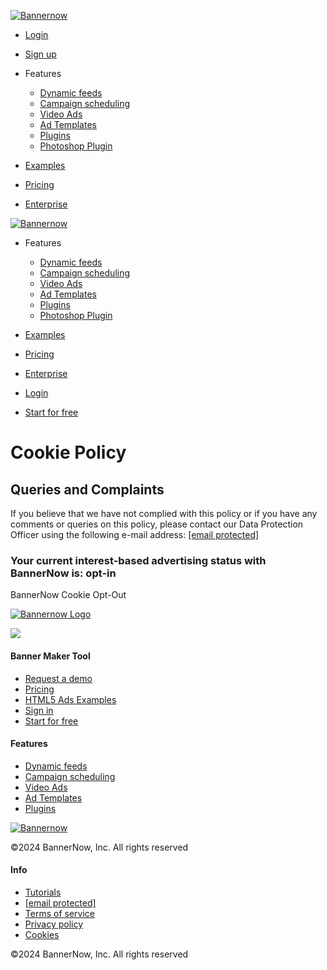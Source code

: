 [![Bannernow](https://storage.bannernow.com/static/bn-landings/assets/img/logo.svg)](https://bannernow.com/)

* [Login](https://bannernow.com/auth/login)
* [Sign up](https://bannernow.com/auth/register)

* Features
    * [Dynamic feeds](https://bannernow.com/dynamic-feed-ads)
    * [Campaign scheduling](https://bannernow.com/schedule-display-html5-ads-calendar)
    * [Video Ads](https://bannernow.com/in-display-html5-video-ads)
    * [Ad Templates](https://bannernow.com/html5-gif-mp4-ads-templates)
    * [Plugins](https://bannernow.com/plugins)
    * [Photoshop Plugin](https://bannernow.com/photoshop-plugin)
* [Examples](https://bannernow.com/html5-banner-examples)
* [Pricing](https://bannernow.com/pricing)
* [Enterprise](https://bannernow.com/request-demo)

[![Bannernow](https://storage.bannernow.com/static/bn-landings/assets/img/logo.svg)](https://bannernow.com/)

* Features
    * [Dynamic feeds](https://bannernow.com/dynamic-feed-ads)
    * [Campaign scheduling](https://bannernow.com/schedule-display-html5-ads-calendar)
    * [Video Ads](https://bannernow.com/in-display-html5-video-ads)
    * [Ad Templates](https://bannernow.com/html5-gif-mp4-ads-templates)
    * [Plugins](https://bannernow.com/plugins)
    * [Photoshop Plugin](https://bannernow.com/photoshop-plugin)
* [Examples](https://bannernow.com/html5-banner-examples)
* [Pricing](https://bannernow.com/pricing)
* [Enterprise](https://bannernow.com/request-demo)

* [Login](https://bannernow.com/auth/login)
* [Start for free](https://bannernow.com/auth/register)

Cookie Policy
=============

  

Queries and Complaints
----------------------

  

If you believe that we have not complied with this policy or if you have any comments or queries on this policy, please contact our Data Protection Officer using the following e-mail address: [\[email protected\]](https://bannernow.com/cdn-cgi/l/email-protection)

  

### Your current interest-based advertising status with BannerNow is: opt-in

  

BannerNow Cookie Opt-Out

  

[![Bannernow Logo](https://storage.bannernow.com/static/bn-landings/assets/img/logo-footer.svg)](https://bannernow.com/)

![](https://storage.bannernow.com/static/bn-landings/assets/img/iab-logo-2.2.png)

#### Banner Maker Tool

* [Request a demo](https://bannernow.com/request-demo)
* [Pricing](https://bannernow.com/pricing)
* [HTML5 Ads Examples](https://bannernow.com/html5-banner-examples)
* [Sign in](https://bannernow.com/auth/login)
* [Start for free](https://bannernow.com/auth/register)

#### Features

* [Dynamic feeds](https://bannernow.com/dynamic-feed-ads)
* [Campaign scheduling](https://bannernow.com/schedule-display-html5-ads-calendar)
* [Video Ads](https://bannernow.com/in-display-html5-video-ads)
* [Ad Templates](https://bannernow.com/html5-gif-mp4-ads-templates)
* [Plugins](https://bannernow.com/plugins)

[![Bannernow](https://storage.bannernow.com/static/bn-landings/assets/img/logo-footer.svg)](https://bannernow.com/)

©2024 BannerNow, Inc. All rights reserved

#### Info

* [Tutorials](https://bannernow.com/tutorials)
* [\[email protected\]](https://bannernow.com/cdn-cgi/l/email-protection)
* [Terms of service](https://bannernow.com/terms)
* [Privacy policy](https://bannernow.com/privacy)
* [Cookies](https://bannernow.com/cookies)

©2024 BannerNow, Inc. All rights reserved